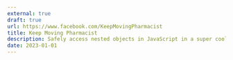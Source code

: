 ```yaml
---
external: true
draft: true
url: https://www.facebook.com/KeepMovingPharmacist
title: Keep Moving Pharmacist
description: Safely access nested objects in JavaScript in a super cool way.
date: 2023-01-01
---
```

